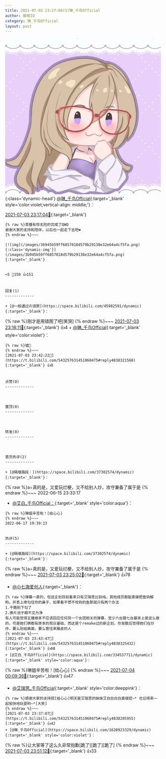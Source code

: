 ```yaml
---
title: 2021-07-03 23:17:04(1)琳_千鸟Official
author: 御坂IO
category: 琳_千鸟Official
layout: post
---
```


![img](/images/c0a88f85ebd0d056f37b114e0748e69556c8b488.jpg){:class='dynamic-head'}
[@琳_千鸟Official](https://space.bilibili.com/1620923329/dynamic){:target='_blank' style='color:violet;vertical-align: middle;'}：

[2021-07-03 23:17:04🔗](https://t.bilibili.com/543257631451060475){:target='_blank'}

~~~
{% raw %}首播有惊无险的完成了QWQ
谢谢大家的支持和陪伴，以后也一起走下去吧❤️
{% endraw %}~~~

[![img](/images/3b945b59ff6857818d579b29138e32e64a4cf5fa.png){:class='dynamic-img'}](/images/3b945b59ff6857818d579b29138e32e64a4cf5fa.png){:target='_blank'}


↪️5 💬150 👍151


回复(1)
-------------

+ [@一般通过の泪聚](https://space.bilibili.com/45982591/dynamic){:target='_blank'}：
~~~
{% raw %}刚才是用错图了吧[笑哭]
{% endraw %}~~~
[2021-07-03 23:18:11🔗](https://t.bilibili.com/543257631451060475#reply4838164345){:target='_blank'} 👍4
    + [@琳_千鸟Official](https://space.bilibili.com/1620923329/dynamic){:target='_blank' style='color:violet'}：
~~~
{% raw %}嘘🤫
{% endraw %}~~~
[2021-07-03 23:42:22🔗](https://t.bilibili.com/543257631451060475#reply4838321568){:target='_blank'} 👍0


点赞(0)
-------------



置顶(0)
-------------



转发(0)
-------------



首页热评(2)
-------------

+ [@隔墙路段：](https://space.bilibili.com/37302574/dynamic){:target='_blank'}：
~~~
{% raw %}a÷真的是，又爱玩烂梗，又不给别人炒，攻守兼备了属于是
{% endraw %}~~~
2022-06-15 23:33:17
+ [@艾白_千鸟Official：](https://space.bilibili.com/334537711/dynamic){:target='_blank' style='color:aqua'}：
~~~
{% raw %}琳姐辛苦啦！[给心心]
{% endraw %}~~~
2022-06-17 19:39:13


热评(5)
-------------

+ [@隔墙路段](https://space.bilibili.com/37302574/dynamic){:target='_blank'}：
~~~
{% raw %}a÷真的是，又爱玩烂梗，又不给别人炒，攻守兼备了属于是
{% endraw %}~~~
[2021-07-03 23:25:02🔗](https://t.bilibili.com/543257631451060475#reply4838199763){:target='_blank'} 👍78
+ [@小七海爱创人](https://space.bilibili.com/12072645/dynamic){:target='_blank'}：
~~~
{% raw %}弹幕一直钓，但这企划目前看来只有艾瑞思比较纯，其他成员都能直接把鱼钩解构，并丢上岸勾住你的鼻子，如果看不惯不咬钩的鱼那就只有两个办法
1.干脆别下勾了
2.换片池子眼不见为净
有人可能觉得主播根本不应该回应任何另一个女团相关的弹幕，至少六台跟七台基本上是这么做的，可是她们俩都有原本的观众基础，而这是个remake过的新企划，你发散后觉得她们在炒作，要么别给画面，要么管住来臊皮的人
{% endraw %}~~~
[2021-07-03 23:43:47🔗](https://t.bilibili.com/543257631451060475#reply4838325432){:target='_blank'} 👍68
+ [@艾白_千鸟Official](https://space.bilibili.com/334537711/dynamic){:target='_blank' style='color:aqua'}：
~~~
{% raw %}琳姐辛苦啦！[给心心]
{% endraw %}~~~
[2021-07-04 00:09:36🔗](https://t.bilibili.com/543257631451060475#reply4838477523){:target='_blank'} 👍47
+ [@艾瑞思_千鸟Official](https://space.bilibili.com/1090010845/dynamic){:target='_blank' style='color:deeppink'}：
~~~
{% raw %}感谢大家的支持捏[给心心]明天是艾瑞思的妹妹艾白白白白直啵捏~* 也记得来一起愉快地玩耍哟~*[大笑]
{% endraw %}~~~
[2021-07-03 23:37:07🔗](https://t.bilibili.com/543257631451060475#reply4838285955){:target='_blank'} 👍42
+ [@琳_千鸟Official](https://space.bilibili.com/1620923329/dynamic){:target='_blank' style='color:violet'}：
~~~
{% raw %}让大家等了这么久非常抱歉[跪了][跪了][跪了]
{% endraw %}~~~
[2021-07-03 23:51:12🔗](https://t.bilibili.com/543257631451060475#reply4838370779){:target='_blank'} 👍33


